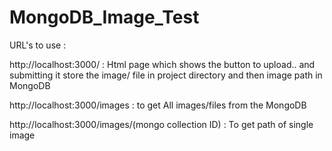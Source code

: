 # MongoDB_Image_Test


URL's to use :

http://localhost:3000/   : Html page which shows the button to upload.. and submitting it store the image/ file in project directory and then image path in MongoDB

http://localhost:3000/images : to get All images/files from the MongoDB

http://localhost:3000/images/(mongo collection ID) : To get path of single image
